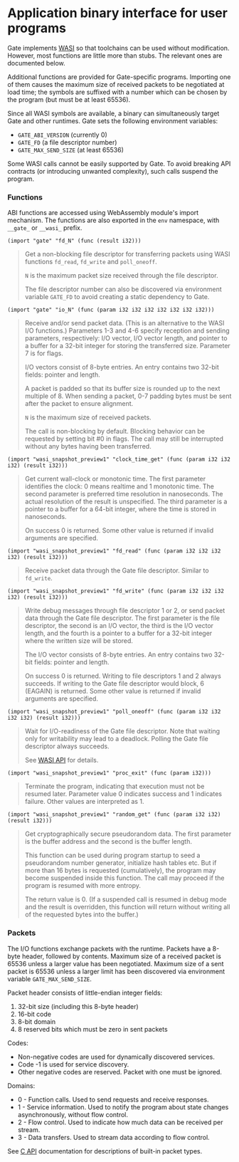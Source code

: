 # Application binary interface for user programs

Gate implements [WASI](https://wasi.dev) so that toolchains can be used without
modification.  However, most functions are little more than stubs.  The
relevant ones are documented below.

Additional functions are provided for Gate-specific programs.  Importing one of
them causes the maximum size of received packets to be negotiated at load time;
the symbols are suffixed with a number which can be chosen by the program (but
must be at least 65536).

Since all WASI symbols are available, a binary can simultaneously target Gate
and other runtimes.  Gate sets the following environment variables:

- `GATE_ABI_VERSION` (currently 0)
- `GATE_FD` (a file descriptor number)
- `GATE_MAX_SEND_SIZE` (at least 65536)

Some WASI calls cannot be easily supported by Gate.  To avoid breaking API
contracts (or introducing unwanted complexity), such calls suspend the program.


### Functions

ABI functions are accessed using WebAssembly module's import mechanism.  The
functions are also exported in the `env` namespace, with `__gate_` or `__wasi_`
prefix.


```wasm
(import "gate" "fd_N" (func (result i32)))
```
> Get a non-blocking file descriptor for transferring packets using WASI
> functions `fd_read`, `fd_write` and `poll_oneoff`.
>
> `N` is the maximum packet size received through the file descriptor.
>
> The file descriptor number can also be discovered via environment variable
> `GATE_FD` to avoid creating a static dependency to Gate.


```wasm
(import "gate" "io_N" (func (param i32 i32 i32 i32 i32 i32 i32)))
```
> Receive and/or send packet data.  (This is an alternative to the WASI I/O
> functions.)  Parameters 1-3 and 4-6 specify reception and sending parameters,
> respectively: I/O vector, I/O vector length, and pointer to a buffer for a
> 32-bit integer for storing the transferred size.  Parameter 7 is for flags.
>
> I/O vectors consist of 8-byte entries.  An entry contains two 32-bit fields:
> pointer and length.
>
> A packet is padded so that its buffer size is rounded up to the next multiple
> of 8.  When sending a packet, 0-7 padding bytes must be sent after the packet
> to ensure alignment.
>
> `N` is the maximum size of received packets.
>
> The call is non-blocking by default.  Blocking behavior can be requested by
> setting bit #0 in flags.  The call may still be interrupted without any bytes
> having been transferred.


```wasm
(import "wasi_snapshot_preview1" "clock_time_get" (func (param i32 i32 i32) (result i32)))
```
> Get current wall-clock or monotonic time.  The first parameter identifies the
> clock: 0 means realtime and 1 monotonic time.  The second parameter is
> preferred time resolution in nanoseconds.  The actual resolution of the
> result is unspecified.  The third parameter is a pointer to a buffer for a
> 64-bit integer, where the time is stored in nanoseconds.
>
> On success 0 is returned.  Some other value is returned if invalid arguments
> are specified.


```wasm
(import "wasi_snapshot_preview1" "fd_read" (func (param i32 i32 i32 i32) (result i32)))
```
> Receive packet data through the Gate file descriptor.  Similar to `fd_write`.


```wasm
(import "wasi_snapshot_preview1" "fd_write" (func (param i32 i32 i32 i32) (result i32)))
```
> Write debug messages through file descriptor 1 or 2, or send packet data
> through the Gate file descriptor.  The first parameter is the file
> descriptor, the second is an I/O vector, the third is the I/O vector length,
> and the fourth is a pointer to a buffer for a 32-bit integer where the
> written size will be stored.
>
> The I/O vector consists of 8-byte entries.  An entry contains two 32-bit
> fields: pointer and length.
>
> On success 0 is returned.  Writing to file descriptors 1 and 2 always
> succeeds.  If writing to the Gate file descriptor would block, 6 (EAGAIN) is
> returned.  Some other value is returned if invalid arguments are specified.


```wasm
(import "wasi_snapshot_preview1" "poll_oneoff" (func (param i32 i32 i32 i32) (result i32)))
```
> Wait for I/O-readiness of the Gate file descriptor.  Note that waiting only
> for writability may lead to a deadlock.   Polling the Gate file descriptor
> always succeeds.
>
> See [WASI API](https://github.com/CraneStation/wasmtime/blob/master/docs/WASI-api.md#__wasi_poll_oneoff) for details.


```wasm
(import "wasi_snapshot_preview1" "proc_exit" (func (param i32)))
```
> Terminate the program, indicating that execution must not be resumed later.
> Parameter value 0 indicates success and 1 indicates failure.  Other values
> are interpreted as 1.


```wasm
(import "wasi_snapshot_preview1" "random_get" (func (param i32 i32) (result i32)))
```
> Get cryptographically secure pseudorandom data.  The first parameter is the
> buffer address and the second is the buffer length.
>
> This function can be used during program startup to seed a pseudorandom
> number generator, initialize hash tables etc.  But if more than 16 bytes is
> requested (cumulatively), the program may become suspended inside this
> function.  The call may proceed if the program is resumed with more entropy.
>
> The return value is 0.  (If a suspended call is resumed in debug mode and the
> result is overridden, this function will return without writing all of the
> requested bytes into the buffer.)


### Packets

The I/O functions exchange packets with the runtime.  Packets have a 8-byte
header, followed by contents.  Maximum size of a received packet is 65536
unless a larger value has been negotiated.  Maximum size of a sent packet is
65536 unless a larger limit has been discovered via environment variable
`GATE_MAX_SEND_SIZE`.

Packet header consists of little-endian integer fields:

  1. 32-bit size (including this 8-byte header)
  2. 16-bit code
  3. 8-bit domain
  4. 8 reserved bits which must be zero in sent packets

Codes:

  - Non-negative codes are used for dynamically discovered services.
  - Code -1 is used for service discovery.
  - Other negative codes are reserved.  Packet with one must be ignored.

Domains:

  - 0 - Function calls.  Used to send requests and receive responses.
  - 1 - Service information.  Used to notify the program about state changes
        asynchronously, without flow control.
  - 2 - Flow control.  Used to indicate how much data can be received per
        stream.
  - 3 - Data transfers.  Used to stream data according to flow control.

See [C API](C.md) documentation for descriptions of built-in packet types.

